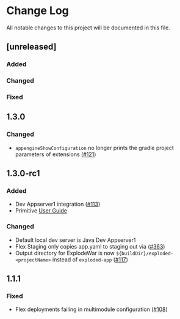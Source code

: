 # Change Log
All notable changes to this project will be documented in this file.
## [unreleased]

### Added

### Changed

### Fixed

## 1.3.0

### Changed
* `appengineShowConfiguration` no longer prints the gradle project parameters of extensions ([#121](../../pull/121))

## 1.3.0-rc1

### Added
* Dev Appserver1 integration ([#113](../../pull/113))
* Primitive [User Guide](USER_GUIDE.md)

### Changed
* Default local dev server is Java Dev Appserver1
* Flex Staging only copies app.yaml to staging out via ([#363](../../pull/363))
* Output directory for ExplodeWar is now `${buildDir}/exploded-<projectName>` instead of `exploded-app` ([#117](../../pull/117))

## 1.1.1

### Fixed
* Flex deployments failing in multimodule configuration ([#108](../../issues/108))
